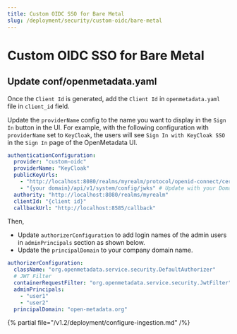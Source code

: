 ```yaml
---
title: Custom OIDC SSO for Bare Metal
slug: /deployment/security/custom-oidc/bare-metal
---
```


# Custom OIDC SSO for Bare Metal

## Update conf/openmetadata.yaml

Once the `Client Id` is generated, add the `Client Id` in `openmetadata.yaml` file in `client_id` field.

Update the `providerName` config to the name you want to display in the `Sign In` button in the UI. For example, with the
following configuration with `providerName` set to `KeyCloak`, the users will see `Sign In with KeyCloak SSO` in the `Sign In`
page of the OpenMetadata UI.

```yaml
authenticationConfiguration:
  provider: "custom-oidc"
  providerName: "KeyCloak"
  publicKeyUrls:
    - "http://localhost:8080/realms/myrealm/protocol/openid-connect/certs"
    - "{your domain}/api/v1/system/config/jwks" # Update with your Domain and Make sure this "/api/v1/system/config/jwks" is always configured to enable JWT tokens
  authority: "http://localhost:8080/realms/myrealm"
  clientId: "{client id}"
  callbackUrl: "http://localhost:8585/callback"
```

Then, 
- Update `authorizerConfiguration` to add login names of the admin users in `adminPrincipals` section as shown below.
- Update the `principalDomain` to your company domain name.

```yaml
authorizerConfiguration:
  className: "org.openmetadata.service.security.DefaultAuthorizer"
  # JWT Filter
  containerRequestFilter: "org.openmetadata.service.security.JwtFilter"
  adminPrincipals:
    - "user1"
    - "user2"
  principalDomain: "open-metadata.org"
```

{% partial file="/v1.2/deployment/configure-ingestion.md" /%}

